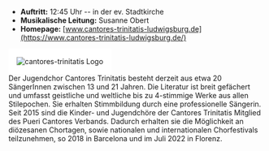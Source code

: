- __Auftritt:__ 12:45 Uhr -- in der ev. Stadtkirche
- __Musikalische Leitung:__ Susanne Obert
- __Homepage:__ [www.cantores-trinitatis-ludwigsburg.de](https://www.cantores-trinitatis-ludwigsburg.de/)

<div class="row">
   <div class="col-2">
    <img src="{% link assets/img/teilnehmer/cantores.png %}" alt="cantores-trinitatis Logo" 
         class="img-fluid"
         style="border: 1rem solid white;background-color: white"> 
   </div>
    <div class="col">
Der Jugendchor Cantores Trinitatis besteht derzeit aus etwa 20 SängerInnen zwischen 13 und 21 Jahren. Die Literatur ist
breit gefächert und umfasst geistliche und weltliche bis zu 4-stimmige Werke aus allen Stilepochen. Sie erhalten
Stimmbildung durch eine professionelle Sängerin. Seit 2015 sind die Kinder- und Jugendchöre der Cantores Trinitatis
Mitglied des Pueri Cantores Verbands. Dadurch erhalten sie die Möglichkeit an diözesanen Chortagen, sowie nationalen und
internationalen Chorfestivals teilzunehmen, so 2018 in Barcelona und im Juli 2022 in Florenz.
    </div>
</div>
